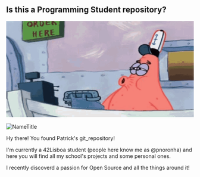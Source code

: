 ## Is this a Programming Student repository?

![PatrickStar](https://github.com/pnoronha/pnoronha/blob/main/images/patrick-star-phone-call.gif
"patrick_star_phone_call")


![NameTitle](https://readme-typing-svg.herokuapp.com?font=&size=28&color=FD7BA9&center=false&vCenter=true&width=600&height=100&lines=NO+THIS+IS+PATRICK
"Patrick Noronha Costa")

Hy there! You found Patrick's git_repository!

I'm currently a 42Lisboa student (people here know me as @pnoronha) and here you will find all my school's projects and some personal ones.

I recently discoverd a passion for Open Source and all the things around it!
